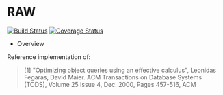 RAW
===

[![Build Status](https://api.travis-ci.org/dias-epfl/raw.svg?branch=master)](https://travis-ci.org/dias-epfl/raw)
[![Coverage Status](https://coveralls.io/repos/dias-epfl/raw/badge.svg)](https://coveralls.io/r/dias-epfl/raw)

* Overview

Reference implementation of:

> [1] "Optimizing object queries using an effective calculus", Leonidas Fegaras, David Maier.
>     ACM Transactions on Database Systems (TODS), Volume 25 Issue 4, Dec. 2000, Pages 457-516, ACM
